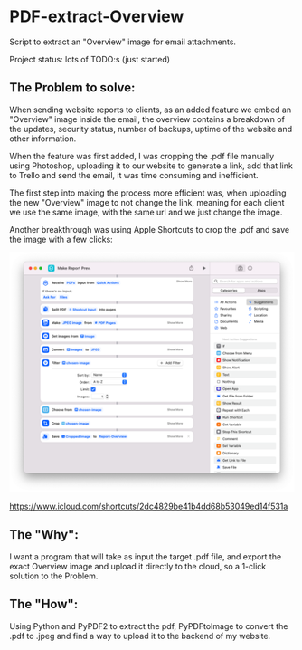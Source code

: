 # PDF-extract-Overview
Script to extract an "Overview" image for email attachments.<br>

Project status: lots of TODO:s (just started)

## The Problem to solve:
When sending website reports to clients, as an added feature we embed an "Overview" image inside the email, the overview contains a breakdown of the updates, security status, number of backups, uptime of the website and other information.<br>

When the feature was first added, I was cropping the .pdf file manually using Photoshop, uploading it to our website to generate a link, add that link to Trello and send the email, it was time consuming and inefficient.<br>

The first step into making the process more efficient was, when uploading the new "Overview" image to not change the link, meaning for each client we use the same image, with the same url and we just change the image.<br>

Another breakthrough was using Apple Shortcuts to crop the .pdf and save the image with a few clicks:<br>

![Alt text](Apple_Shortcuts_Script.png)

https://www.icloud.com/shortcuts/2dc4829be41b4dd68b53049ed14f531a


## The "Why":

I want a program that will take as input the target .pdf file, and export the exact Overview image and upload it directly to the cloud, so a 1-click solution to the Problem.<br>

## The "How":

Using Python and PyPDF2 to extract the pdf, PyPDFtoImage to convert the .pdf to .jpeg and find a way to upload it to the backend of my website.<br>
